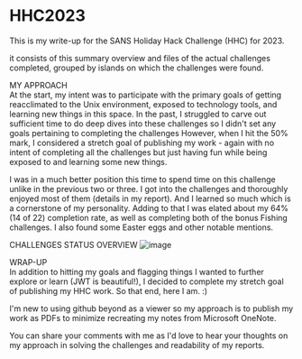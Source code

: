 # HHC2023
This is my write-up for the SANS Holiday Hack Challenge (HHC) for 2023.  

it consists of this summary overview and files of the actual challenges completed, grouped by islands on which the challenges were found.  

MY APPROACH                                                      
At the start, my intent was to participate with the primary goals of getting reacclimated to the Unix environment, exposed to technology tools, and learning new things in this space. In the past, I struggled to carve out sufficient time to do deep dives into these challenges so I didn't set any goals pertaining to completing the challenges  However, when I hit the 50% mark, I considered a stretch goal of publishing my work - again with no intent of completing all the challenges but just having fun while being exposed to and learning some new things.  

I was in a much better position this time to spend time on this challenge unlike in the previous two or three.  I got into the challenges and thoroughly enjoyed most of them (details in my report).  And I learned so much which is a cornerstone of my personality. Adding to that I was elated about my 64% (14 of 22) completion rate, as well as completing both of the bonus Fishing challenges.  I also found some Easter eggs and other notable mentions.  

CHALLENGES STATUS OVERVIEW
![image](https://github.com/LadyCeeBB/HHC2023/assets/155762906/f25d4d6b-6f2a-4f2f-ad41-6412f22d317e)


WRAP-UP                                                  
In addition to hitting my goals and flagging things I wanted to further explore or learn (JWT is beautiful!), I decided to complete my stretch goal of publishing my HHC work. So that end, here I am. :)

I'm new to using github beyond as a viewer so my approach is to publish my work as PDFs to minimize recreating my notes from Microsoft OneNote. 

You can share your comments with me as I'd love to hear your thoughts on my approach in solving the challenges and readability of my reports.   
